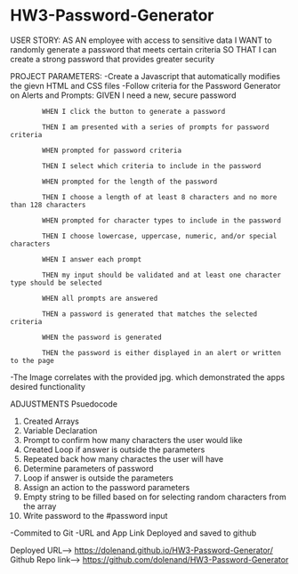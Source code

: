 # HW3-Password-Generator
USER STORY:
AS AN employee with access to sensitive data
I WANT to randomly generate a password that meets certain criteria
SO THAT I can create a strong password that provides greater security

PROJECT PARAMETERS:
    -Create a Javascript that automatically modifies the gievn HTML and CSS files
    -Follow criteria for the Password Generator on Alerts and Prompts:
            GIVEN I need a new, secure password
            
            WHEN I click the button to generate a password
            
            THEN I am presented with a series of prompts for password criteria
            
            WHEN prompted for password criteria
            
            THEN I select which criteria to include in the password
            
            WHEN prompted for the length of the password
            
            THEN I choose a length of at least 8 characters and no more than 128 characters
            
            WHEN prompted for character types to include in the password
            
            THEN I choose lowercase, uppercase, numeric, and/or special characters
            
            WHEN I answer each prompt
            
            THEN my input should be validated and at least one character type should be selected
            
            WHEN all prompts are answered
            
            THEN a password is generated that matches the selected criteria
            
            WHEN the password is generated
            
            THEN the password is either displayed in an alert or written to the page

-The Image correlates with the provided jpg. which demonstrated the apps desired functionality

ADJUSTMENTS Psuedocode 

1. Created Arrays
2. Variable Declaration
3. Prompt to confirm how many characters the user would like
4. Created Loop if answer is outside the parameters 
5. Repeated back how many charactes the user will have
6. Determine parameters of password 
7. Loop if answer is outside the parameters
8. Assign an action to the password parameters
9. Empty string to be filled based on for selecting random characters from the array
10. Write password to the #password input

-Commited to Git
-URL and App Link Deployed and saved to github

Deployed URL--> https://dolenand.github.io/HW3-Password-Generator/
Github Repo link--> https://github.com/dolenand/HW3-Password-Generator
